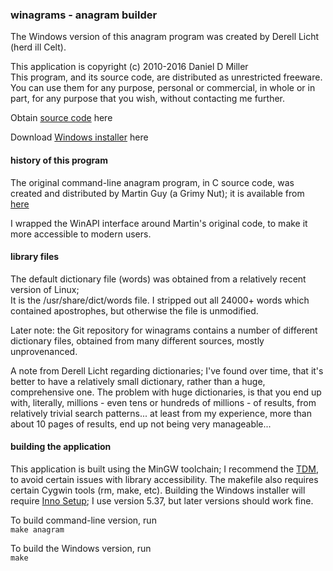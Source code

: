 ### winagrams - anagram builder

The Windows version of this anagram program was created 
by Derell Licht (herd ill Celt).  

This application is copyright (c) 2010-2016  Daniel D Miller  
This program, and its source code, are distributed as unrestricted freeware.
You can use them for any purpose, personal or commercial, in whole or in part,
for any purpose that you wish, without contacting me further.

Obtain [source code](https://github.com/DerellLicht/winagrams) here

Download [Windows installer](https://github.com/DerellLicht/bin/raw/master/winagrams.setup.exe) here

#### history of this program  
The original command-line anagram program, in C source code,
was created and distributed by Martin Guy (a Grimy Nut); 
it is available from [here](http://anagram.sourceforge.net/)

I wrapped the WinAPI interface around Martin's original code, to make it more accessible to modern users.

#### library files
The default dictionary file (words) was obtained from a relatively recent version of Linux;  
It is the /usr/share/dict/words file.  I stripped out all 24000+ words which contained
apostrophes, but otherwise the file is unmodified.

Later note: the Git repository for winagrams contains a number of different dictionary files,
obtained from many different sources, mostly unprovenanced. 

A note from Derell Licht regarding dictionaries;
I've found over time, that it's better to have a relatively small dictionary,
rather than a huge, comprehensive one.  The problem with huge dictionaries,
is that you end up with, literally, millions - even tens or hundreds of millions -
of results, from relatively trivial search patterns... at least from my experience,
more than about 10 pages of results, end up not being very manageable...

#### building the application
This application is built using the MinGW toolchain; I recommend the [TDM](http://tdm-gcc.tdragon.net/), to avoid certain issues with library accessibility. The makefile also requires certain Cygwin tools (rm, make, etc).
Building the Windows installer will require [Inno Setup](http://jrsoftware.org/isinfo.php); 
I use version 5.37, but later versions should work fine.

To build command-line version, run  
   `make anagram`

To build the Windows version, run  
   `make`



